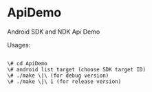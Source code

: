 ApiDemo
======

Android SDK and NDK Api Demo

Usages:

<pre><code>
\# cd ApiDemo
\# android list target (choose SDK target ID)
\# ./make \<id\>|\<android-N\> (for debug version)
\# ./make \<id\>|\<android-N\> 1 (for release version)
</pre></code>
